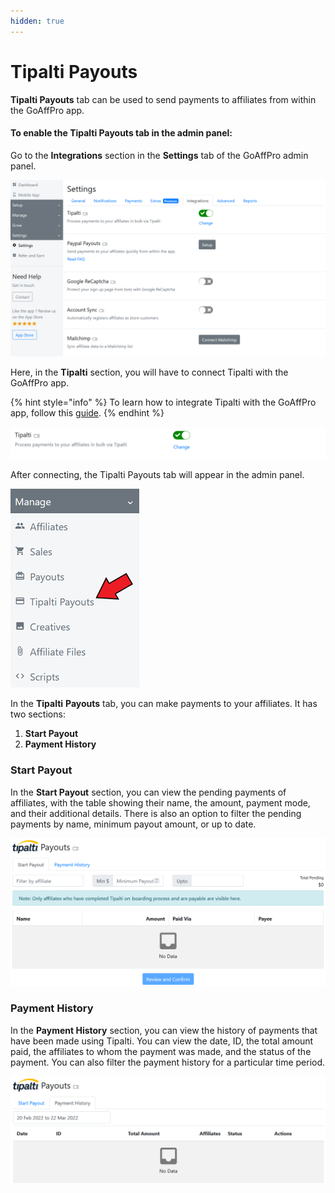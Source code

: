 ```yaml
---
hidden: true
---
```


# Tipalti Payouts

**Tipalti Payouts** tab can be used to send payments to affiliates from within the GoAffPro app.&#x20;

#### To enable the Tipalti Payouts tab in the admin panel:

Go to the **Integrations** section in the **Settings** tab of the GoAffPro admin panel.

![Settings > Integrations](<../../../.gitbook/assets/image (1033).png>)

Here, in the **Tipalti** section, you will have to connect Tipalti with the GoAffPro app.&#x20;

{% hint style="info" %}
To learn how to integrate Tipalti with the GoAffPro app, follow this [guide](../../../program-settings/third-party-integrations/tipalti-integration/).
{% endhint %}

![Tipalti](<../../../.gitbook/assets/image (2393).png>)

After connecting, the Tipalti Payouts tab will appear in the admin panel.&#x20;

![Tipalti Payouts](<../../../.gitbook/assets/Screenshot 2022-03-22 112932.png>)

In the **Tipalti** **Payouts** tab, you can make payments to your affiliates. It has two sections:

1. **Start Payout**
2. **Payment History**&#x20;

### **Start Payout**

In the **Start Payout** section, you can view the pending payments of affiliates, with the table showing their name, the amount, payment mode, and their additional details. There is also an option to filter the pending payments by name, minimum payout amount, or up to date.

![Tipalti Payouts > Start Payout](<../../../.gitbook/assets/image (999).png>)

### **Payment History**&#x20;

In the **Payment History** section, you can view the history of payments that have been made using Tipalti. You can view the date, ID, the total amount paid, the affiliates to whom the payment was made, and the status of the payment. You can also filter the payment history for a particular time period.

![Tipalti Payouts > Payment History](<../../../.gitbook/assets/image (1031).png>)
